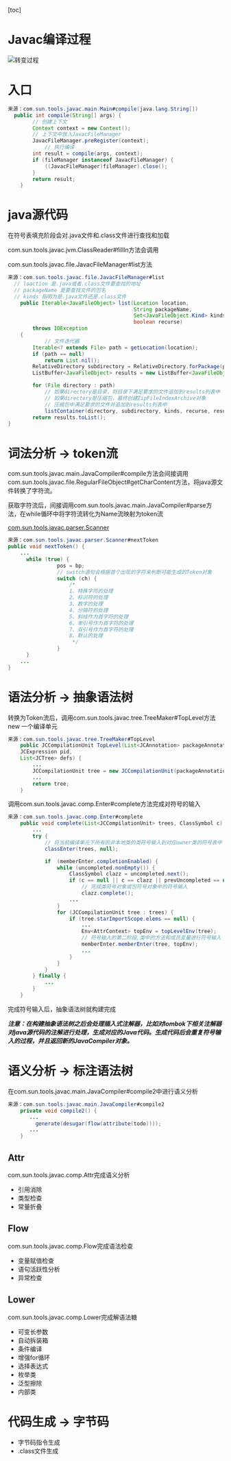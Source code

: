 [toc]

# Javac编译过程

![转变过程](https://raw.githubusercontent.com/YangLuchao/javac_study/main/src/book/chapter1/%E8%BD%AC%E5%8F%98%E8%BF%87%E7%A8%8B.png)

# 入口

```java
来源：com.sun.tools.javac.main.Main#compile(java.lang.String[])
  public int compile(String[] args) {
        // 创建上下文
        Context context = new Context();
        // 上下文中放入JavacFileManager
        JavacFileManager.preRegister(context); 
  			// 执行编译
        int result = compile(args, context);
        if (fileManager instanceof JavacFileManager) {
            ((JavacFileManager)fileManager).close();
        }
        return result;
    }
```



# java源代码

在符号表填充阶段会对.java文件和.class文件进行查找和加载

com.sun.tools.javac.jvm.ClassReader#fillIn方法会调用

com.sun.tools.javac.file.JavacFileManager#list方法

```java
来源：com.sun.tools.javac.file.JavacFileManager#list
  // loaction 是.java或者.class文件要查找的地址
  // packageName 是要查找文件的包名
  // kinds 指明为是.java文件还是.class文件
    public Iterable<JavaFileObject> list(Location location,
                                         String packageName,
                                         Set<JavaFileObject.Kind> kinds,
                                         boolean recurse)
        throws IOException
    {
  			// 文件迭代器
        Iterable<? extends File> path = getLocation(location);
        if (path == null)
            return List.nil();
        RelativeDirectory subdirectory = RelativeDirectory.forPackage(packageName);
        ListBuffer<JavaFileObject> results = new ListBuffer<JavaFileObject>();

        for (File directory : path)
          	// 如果directory是目录，将目录下满足要求的文件追加到results列表中
          	// 如果directory是压缩包，最终创建ZipFileIndexArchive对象
          	// 压缩包中满足要求的文件并追加到results列表中
            listContainer(directory, subdirectory, kinds, recurse, results);
        return results.toList();  
}
```

# 词法分析 -> token流

com.sun.tools.javac.main.JavaCompiler#compile方法会间接调用com.sun.tools.javac.file.RegularFileObject#getCharContent方法，将java源文件转换了字符流。

获取字符流后，间接调用com.sun.tools.javac.main.JavaCompiler#parse方法，在while循环中将字符流转化为Name流映射为token流

[com.sun.tools.javac.parser.Scanner](https://github.com/YangLuchao/javac_study/blob/main/src/com/sun/tools/javac/parser/Scanner.java "Scanner")

```java
来源：com.sun.tools.javac.parser.Scanner#nextToken
public void nextToken() {
  	...
      while (true) {
                pos = bp;
                // switch语句会根据首个出现的字符来判断可能生成的Token对象
                switch (ch) { 
                    /*
			        1、特殊字符的处理
			        2、标识符的处理
			        3、数字的处理
			        4、分隔符的处理
			        5、斜线作为首字符的处理
			        6、单引号作为首字符的处理
			        7、双引号作为首字符的处理
			        8、默认的处理
                     */
                }
      }
    ...
}
```

# 语法分析 -> 抽象语法树

转换为Token流后，调用com.sun.tools.javac.tree.TreeMaker#TopLevel方法new 一个编译单元

```java
来源：com.sun.tools.javac.tree.TreeMaker#TopLevel
    public JCCompilationUnit TopLevel(List<JCAnnotation> packageAnnotations,
    JCExpression pid,
    List<JCTree> defs) {
        ...
        JCCompilationUnit tree = new JCCompilationUnit(packageAnnotations, pid, defs, null, null, null, null);
        ...
        return tree;
    }
```

调用com.sun.tools.javac.comp.Enter#complete方法完成对符号的输入

```java
来源：com.sun.tools.javac.comp.Enter#complete
    public void complete(List<JCCompilationUnit> trees, ClassSymbol c) {
        ...
        try {
          	// 将当前编译单元下所有的非本地类的类符号输入到对应owner类的符号表中
            classEnter(trees, null);

            if  (memberEnter.completionEnabled) {
                while (uncompleted.nonEmpty()) {
                    ClassSymbol clazz = uncompleted.next();
                    if (c == null || c == clazz || prevUncompleted == null)
                        // 完成类符号对象或包符号对象中的符号输入
                        clazz.complete();
                    ...
                }
                for (JCCompilationUnit tree : trees) {
                    if (tree.starImportScope.elems == null) {
                        ...
                        Env<AttrContext> topEnv = topLevelEnv(tree);
                        // 符号输入的第二阶段,类中的方法和成员变量进行符号输入
                        memberEnter.memberEnter(tree, topEnv);
                      	...
                    }
                }
            }
        } finally {
            ...
        }
    }
```

完成符号输入后，抽象语法树就构建完成

_**注意：在构建抽象语法树之后会处理插入式注解器，比如对lombok下相关注解器对java源代码的注解进行处理，生成对应的Java代码。生成代码后会重复符号输入的过程，并且返回新的JavaCompiler对象。**_

# 语义分析 -> 标注语法树

在com.sun.tools.javac.main.JavaCompiler#compile2中进行语义分析

```java
来源：com.sun.tools.javac.main.JavaCompiler#compile2
    private void compile2() {
       ...
         generate(desugar(flow(attribute(todo))));
       ...
    }
```

## Attr

com.sun.tools.javac.comp.Attr完成语义分析

-   引用消除
-   类型检查
-   常量折叠

## Flow

com.sun.tools.javac.comp.Flow完成语法检查

-   变量赋值检查
-   语句活跃性分析
-   异常检查

## Lower

com.sun.tools.javac.comp.Lower完成解语法糖

-   可变长参数
-   自动拆装箱
-   条件编译
-   增强for循环
-   选择表达式
-   枚举类
-   泛型擦除
-   内部类

# 代码生成 -> 字节码

-   字节码指令生成
-   .class文件生成

